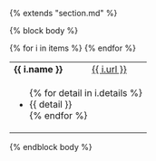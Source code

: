 {% extends "section.md" %}

{% block body %}
<table class="table table-hover">
{% for i in items %}
<tr>
    <td class='col-md-3'><strong>{{ i.name }}</strong></td>
  <td><a href='{{ i.url }}'>{{ i.url }}</a></td>
</tr>
<tr>
<td colspan="100%">
<ul>
{% for detail in i.details %}
<li markdown="1">
{{ detail }}
</li>
{% endfor %}
</ul>
</td>
</tr>
{% endfor %}
</table>
{% endblock body %}
